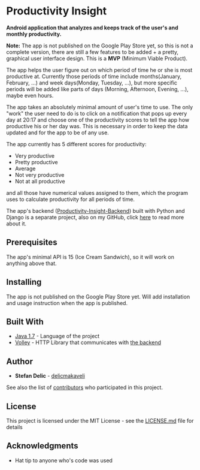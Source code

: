 # Productivity Insight

**Android application that analyzes and keeps track of the user's and monthly productivity.**

**Note:** The app is not published on the Google Play Store yet, so this is not a complete version, there are 
still a few features to be added + a pretty, graphical user interface design. This is a **MVP**
(Minimum Viable Product).

The app helps the user figure out on which period of time he or she is most productive at.
Currently those periods of time include months(January, February, ...)
and week days(Monday, Tuesday, ...), but more specific periods will be added like parts of days
(Morning, Afternoon, Evening, ...), maybe even hours.

The app takes an absolutely minimal amount of user's time to use. The only "work" the user need 
to do is to click on a notification that pops up every day at 20:17 and choose one of the productivity 
scores to tell the app how productive his or her day was. This is necessary in order to keep the data updated 
and for the app to be of any use.

The app currently has 5 different scores for productivity:
* Very productive
* Pretty productive
* Average
* Not very productive
* Not at all productive

and all those have numerical values assigned to them, which the program uses to calculate 
productivity for all periods of time.

The app's backend ([Productivity-Insight-Backend](https://github.com/delicmakaveli/Productivity-Insight-Backend)) built with Python and Django is a separate project, also on my GitHub, 
click [here](https://github.com/delicmakaveli/Productivity-Insight-Backend#productivity-insight-backend) to read more about it.

## Prerequisites

The app's minimal API is 15 (Ice Cream Sandwich), so it will work on anything above that.

## Installing

The app is not published on the Google Play Store yet. Will add installation and usage instruction when the app is published.

## Built With

* [Java 1.7](http://docs.oracle.com/javase/7/docs/api/) - Language of the project
* [Volley](https://github.com/google/volley) - HTTP Library that communicates with [the backend](https://github.com/delicmakaveli/Productivity-Insight-Backend)

## Author

* **Stefan Delic** - [delicmakaveli](https://github.com/delicmakaveli)

See also the list of [contributors](https://github.com/delicmakaveli/Productivity-Insight/contributors) who participated in this project.

## License

This project is licensed under the MIT License - see the [LICENSE.md](https://github.com/delicmakaveli/Productivity-Insight/blob/master/LICENCE.md) file for details

## Acknowledgments

* Hat tip to anyone who's code was used
